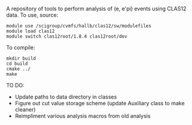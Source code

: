 A repository of tools to perform analysis of (e, e'pi) events using CLAS12 data.  To use, source:
```
module use /scigroup/cvmfs/hallb/clas12/sw/modulefiles
module load clas12
module switch clas12root/1.8.4 clas12root/dev
```
To compile:
```
mkdir build
cd build
cmake ../
make
```

TO DO:
- Update paths to data directory in classes
- Figure out cut value storage scheme (update Auxiliary class to make cleaner)
- Reimpliment various analysis macros from old analysis
